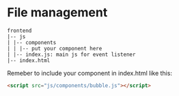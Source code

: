 # File management

```
frontend
|-- js
| |-- components
| | |-- put your component here
| |-- index.js: main js for event listener
|-- index.html
```

Remeber to include your component in index.html like this:<br>

```html
<script src="js/components/bubble.js"></script>
```
